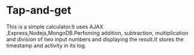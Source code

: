 # Tap-and-get
This is a simple calculator.It uses AJAX ,Express,Nodejs,MongoDB.Perfoming addition, subtraction, multiplication and division of two input numbers and displaying the result.It stores the timestamp and activity in its log.
